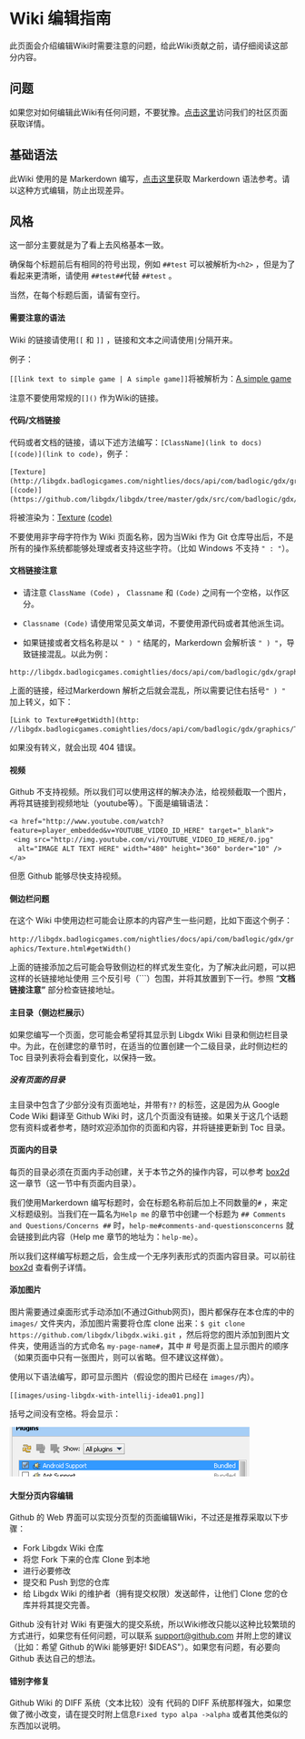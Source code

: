 # Wiki 编辑指南

此页面会介绍编辑Wiki时需要注意的问题，给此Wiki贡献之前，请仔细阅读这部分内容。

## 问题

如果您对如何编辑此Wiki有任何问题，不要犹豫。[点击这里](https://github.com/libgdx/libgdx/wiki/Community-%26amp%3B-Support)访问我们的社区页面获取详情。

## 基础语法

此Wiki 使用的是 Markerdown 编写，[点击这里](https://github.com/adam-p/markdown-here/wiki/Markdown-Cheatsheet)获取 Markerdown 语法参考。请以这种方式编辑，防止出现差异。

## 风格

这一部分主要就是为了看上去风格基本一致。

确保每个标题前后有相同的符号出现，例如 `##test` 可以被解析为`<h2>` ，但是为了看起来更清晰，请使用 `##test##`代替 `##test` 。

当然，在每个标题后面，请留有空行。

#### 需要注意的语法

Wiki 的链接请使用`[[` 和 `]]` ，链接和文本之间请使用`|`分隔开来。

例子：

`[[link text to simple game | A simple game]]`将被解析为：[A simple game](https://github.com/libgdx/libgdx/wiki/A-simple-game)

注意不要使用常规的`[]()` 作为Wiki的链接。

#### 代码/文档链接

代码或者文档的链接，请以下述方法编写：`[ClassName](link to docs) [(code)](link to code)`，例子：

```
[Texture](http://libgdx.badlogicgames.com/nightlies/docs/api/com/badlogic/gdx/graphics/Texture.html)
[(code)](https://github.com/libgdx/libgdx/tree/master/gdx/src/com/badlogic/gdx/graphics/Texture.java)
```

将被渲染为：[Texture](http://libgdx.badlogicgames.com/nightlies/docs/api/com/badlogic/gdx/graphics/Texture.html) [\(code\)](https://github.com/libgdx/libgdx/tree/master/gdx/src/com/badlogic/gdx/graphics/Texture.java)

不要使用非字母字符作为 Wiki 页面名称，因为当Wiki 作为 Git 仓库导出后，不是所有的操作系统都能够处理或者支持这些字符。（比如 Windows 不支持 `" : "`）。

#### 文档链接注意

* 请注意 `ClassName (Code)` ， `Classname` 和 `(Code)` 之间有一个空格，以作区分。

* `Classname (Code)`  请使用常见英文单词，不要使用源代码或者其他派生词。

* 如果链接或者文档名称是以 `" ) "` 结尾的，Markerdown 会解析该 `" ) "`，导致链接混乱。以此为例：

```
http://libgdx.badlogicgames.comightlies/docs/api/com/badlogic/gdx/graphics/Texture.html#getWidth()
```

上面的链接，经过Markerdown 解析之后就会混乱，所以需要记住右括号`" ) "` 加上转义，如下：

```
[Link to Texture#getWidth](http:
//libgdx.badlogicgames.comightlies/docs/api/com/badlogic/gdx/graphics/Texture.html#getWidth(\))
```

如果没有转义，就会出现 404 错误。

#### 视频

Github 不支持视频。所以我们可以使用这样的解决办法，给视频截取一个图片，再将其链接到视频地址（youtube等）。下面是编辑语法：

```
<a href="http://www.youtube.com/watch?feature=player_embedded&v=YOUTUBE_VIDEO_ID_HERE" target="_blank">
 <img src="http://img.youtube.com/vi/YOUTUBE_VIDEO_ID_HERE/0.jpg"
  alt="IMAGE ALT TEXT HERE" width="480" height="360" border="10" />
</a>
```

但愿 Github 能够尽快支持视频。

#### 侧边栏问题

在这个 Wiki 中使用边栏可能会让原本的内容产生一些问题，比如下面这个例子：

`http://libgdx.badlogicgames.com/nightlies/docs/api/com/badlogic/gdx/graphics/Texture.html#getWidth()`

上面的链接添加之后可能会导致侧边栏的样式发生变化，为了解决此问题，可以把这样的长链接地址使用 三个反引号（\`\`\`）包围，并将其放置到下一行。参照 “**文档链接注意”** 部分检查链接地址。

#### 主目录（侧边栏展示）

如果您编写一个页面，您可能会希望将其显示到 Libgdx Wiki 目录和侧边栏目录中。为此，在创建您的章节时，在适当的位置创建一个二级目录，此时侧边栏的 Toc 目录列表将会看到变化，以保持一致。

##### 没有页面的目录

主目录中包含了少部分没有页面地址，并带有`??` 的标签，这是因为从 Google Code Wiki 翻译至 Github Wiki 时，这几个页面没有链接。如果关于这几个话题您有资料或者参考，随时欢迎添加你的页面和内容，并将链接更新到 Toc 目录。

#### 页面内的目录

每页的目录必须在页面内手动创建，关于本节之外的操作内容，可以参考 [box2d](https://github.com/libgdx/libgdx/wiki/Box2d) 这一章节（这一节中有页面内目录）。

我们使用Markerdown 编写标题时，会在标题名称前后加上不同数量的`#` ，来定义标题级别。当我们在一篇名为`Help me` 的章节中创建一个标题为 `## Comments and Questions/Concerns ##`  时，`help-me#comments-and-questionsconcerns` 就会链接到此内容（Help me 章节的地址为：`help-me`）。

所以我们这样编写标题之后，会生成一个无序列表形式的页面内容目录。可以前往 [box2d](#) 查看例子详情。

#### 添加图片

图片需要通过桌面形式手动添加\(不通过Github网页\)，图片都保存在本仓库的中的`images/` 文件夹内，添加图片需要将仓库 clone 出来：`$ git clone https://github.com/libgdx/libgdx.wiki.git` ，然后将您的图片添加到图片文件夹，使用适当的方式命名 `my-page-name#`，其中 \# 号是页面上显示图片的顺序（如果页面中只有一张图片，则可以省略。但不建议这样做）。

使用以下语法编写，即可显示图片（假设您的图片已经在 `images/`内）。

`[[images/using-libgdx-with-intellij-idea01.png]]`

括号之间没有空格。将会显示：

![](/assets/import.png)

#### 大型分页内容编辑

Github 的 Web 界面可以实现分页型的页面编辑Wiki，不过还是推荐采取以下步骤：

* Fork Libgdx Wiki 仓库
* 将您 Fork 下来的仓库 Clone 到本地
* 进行必要修改
* 提交和 Push 到您的仓库
* 给 Libgdx Wiki 的维护者（拥有提交权限）发送邮件，让他们 Clone 您的仓库并将其提交完善。

Github 没有针对 Wiki 有更强大的提交系统，所以Wiki修改只能以这种比较繁琐的方式进行，如果您有任何问题，可以联系 [support@github.com](mailto:support@github.com) 并附上您的建议（比如：希望 Github 的Wiki 能够更好! $IDEAS"）。如果您有问题，有必要向 Github 表达自己的想法。

#### 错别字修复

Github Wiki 的 DIFF 系统（文本比较）没有 代码的 DIFF 系统那样强大，如果您做了微小改变，请在提交时附上信息`Fixed typo alpa ->alpha` 或者其他类似的东西加以说明。

